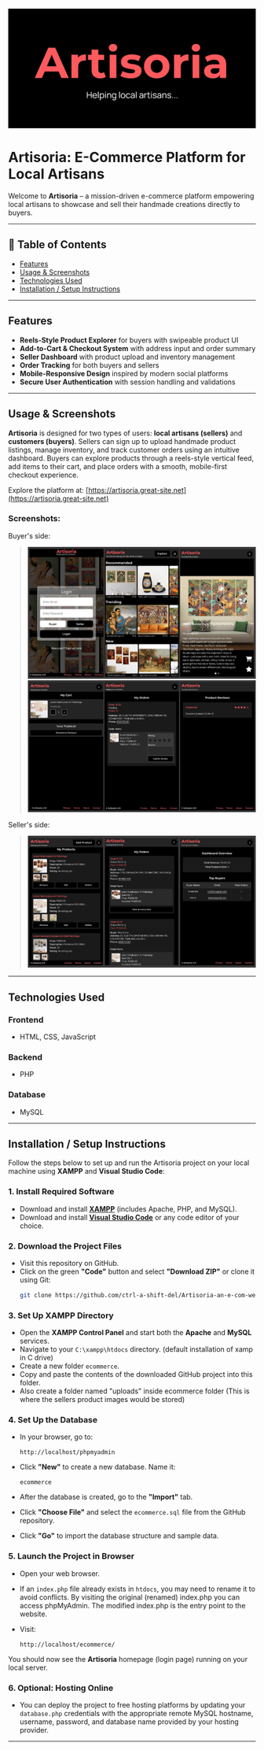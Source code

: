 ![Artisoria Banner](./banner.jpg)

# Artisoria: E-Commerce Platform for Local Artisans

Welcome to **Artisoria** – a mission-driven e-commerce platform empowering local artisans to showcase and sell their handmade creations directly to buyers.

---

## 📑 Table of Contents

- [Features](#features)
- [Usage & Screenshots](#usage--screenshots)
- [Technologies Used](#technologies-used)
- [Installation / Setup Instructions](#installation--setup-instructions)

---

## Features

- **Reels-Style Product Explorer** for buyers with swipeable product UI
- **Add-to-Cart & Checkout System** with address input and order summary
- **Seller Dashboard** with product upload and inventory management
- **Order Tracking** for both buyers and sellers
- **Mobile-Responsive Design** inspired by modern social platforms
- **Secure User Authentication** with session handling and validations

---

## Usage & Screenshots

**Artisoria** is designed for two types of users: **local artisans (sellers)** and **customers (buyers)**. Sellers can sign up to upload handmade product listings, manage inventory, and track customer orders using an intuitive dashboard. Buyers can explore products through a reels-style vertical feed, add items to their cart, and place orders with a smooth, mobile-first checkout experience.  

Explore the platform at: [https://artisoria.great-site.net](https://artisoria.great-site.net)

### Screenshots:

Buyer's side:
> ![screenshot1](./screenshot1.jpg)
> ![screenshot2](./screenshot2.jpg)

Seller's side:
> ![screenshot3](./screenshot3.jpg)

---

## Technologies Used

### Frontend
- HTML, CSS, JavaScript 

### Backend
- PHP 

### Database
- MySQL 

---

## Installation / Setup Instructions

Follow the steps below to set up and run the Artisoria project on your local machine using **XAMPP** and **Visual Studio Code**:

### 1. Install Required Software
- Download and install **[XAMPP](https://www.apachefriends.org/index.html)** (includes Apache, PHP, and MySQL).
- Download and install **[Visual Studio Code](https://code.visualstudio.com/)** or any code editor of your choice.

### 2. Download the Project Files
- Visit this repository on GitHub.
- Click on the green **"Code"** button and select **"Download ZIP"** or clone it using Git:
  ```bash
  git clone https://github.com/ctrl-a-shift-del/Artisoria-an-e-com-website-for-local-artisans.git
  ```

### 3. Set Up XAMPP Directory

* Open the **XAMPP Control Panel** and start both the **Apache** and **MySQL** services.
* Navigate to your `C:\xampp\htdocs` directory. (default installation of xamp in C drive)
* Create a new folder `ecommerce`.
* Copy and paste the contents of the downloaded GitHub project into this folder.
* Also create a folder named "uploads" inside ecommerce folder (This is where the sellers product images would be stored)

### 4. Set Up the Database

* In your browser, go to:

  ```
  http://localhost/phpmyadmin
  ```
* Click **"New"** to create a new database. Name it:
  ```
  ecommerce
  ```
* After the database is created, go to the **"Import"** tab.
* Click **"Choose File"** and select the `ecommerce.sql` file from the GitHub repository.
* Click **"Go"** to import the database structure and sample data.


### 5. Launch the Project in Browser

* Open your web browser.

* If an `index.php` file already exists in `htdocs`, you may need to rename it to avoid conflicts. By visiting the original (renamed) index.php you can access phpMyAdmin. The modified index.php is the entry point to the website.
  
* Visit:

  ```
  http://localhost/ecommerce/
  ```

You should now see the **Artisoria** homepage (login page) running on your local server.

### 6. Optional: Hosting Online

* You can deploy the project to free hosting platforms by updating your `database.php` credentials with the appropriate remote MySQL hostname, username, password, and database name provided by your hosting provider.

---
